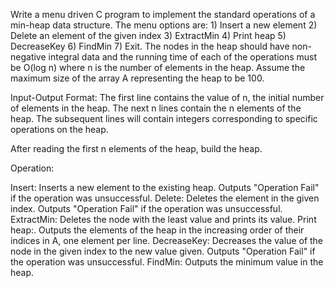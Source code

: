 Write a menu driven C program to implement the standard operations of a min-heap data structure.  The menu options are: 1) Insert a new element 2) Delete an element of the given index 3) ExtractMin 4) Print heap 5) DecreaseKey 6) FindMin 7) Exit. 
The nodes in the heap should have non-negative integral data and the running time of each of the operations must be O(log n) where n is the number of elements in the heap. Assume the maximum size of the array A representing the heap to be 100.

Input-Output Format: The first line contains the value of n, the initial number of elements in the heap. The next n lines contain the n elements of the heap. The subsequent lines will contain integers corresponding to specific operations on the heap.

After reading the first n elements of the heap, build the heap.

Operation: 

Insert: Inserts a new element to the existing heap. Outputs "Operation Fail" if the operation was unsuccessful.
Delete: Deletes the element in the given index. Outputs "Operation Fail" if the operation was unsuccessful.
ExtractMin: Deletes the node with the least value and prints its value.
Print heap:. Outputs the elements of the heap in the increasing order of their indices in A, one element per line.
DecreaseKey: Decreases the value of the node in the given index to the new value given. Outputs "Operation Fail" if the operation was unsuccessful. 
FindMin: Outputs the minimum value in the heap.